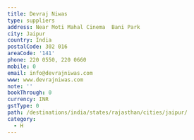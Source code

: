 ```yaml
---
title: Devraj Niwas
type: suppliers
address: Near Moti Mahal Cinema  Bani Park
city: Jaipur
country: India
postalCode: 302 016
areaCode: '141'
phone: 220 0550, 220 0660
mobile: 0
email: info@devrajniwas.com
www: www.devrajniwas.com
note: ''
bookThrough: 0
currency: INR
gstType: 0
path: /destinations/india/states/rajasthan/cities/jaipur/
category:
  - H
---
```


